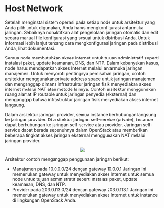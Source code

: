 # Host Network
Setelah menginstal sistem operasi pada setiap node untuk arsitektur yang Anda pilih untuk digunakan, Anda harus mengkonfigurasi antarmuka jaringan. Sebaiknya nonaktifkan alat pengelolaan jaringan otomatis dan edit secara manual file konfigurasi yang sesuai untuk distribusi Anda. Untuk informasi lebih lanjut tentang cara mengkonfigurasi jaringan pada distribusi Anda, lihat dokumentasi.

Semua node membutuhkan akses internet untuk tujuan administratif seperti instalasi paket, update keamanan, DNS, dan NTP. Dalam kebanyakan kasus, node harus mendapatkan akses Internet melalui antarmuka jaringan manajemen. Untuk menyoroti pentingnya pemisahan jaringan, contoh arsitektur menggunakan private address space untuk jaringan manajemen dan menganggap dimana infrastruktur jaringan fisik menyediakan akses internet melalui NAT atau metode lainnya. Contoh arsitektur menggunakan ruang alamat IP routable untuk jaringan penyedia (eksternal) dan menganggap bahwa infrastruktur jaringan fisik menyediakan akses internet langsung.

Dalam arsitektur jaringan provider, semua instance berhubungan langsung ke jaringan provider. Di arsitektur jaringan self-service (private), instance dapat berhubungan ke jaringan self-service atau provider. Jaringan self-service dapat berada sepenuhnya dalam OpenStack atau memberikan beberapa tingkat akses jaringan eksternal menggunakan NAT melalui jaringan provider.

<p align="center"><img src="https://drive.google.com/uc?export=view&id=1kUSK8fXmmwZ3ncQSRHv8L7J-wthfkWAQ"></p>

Arsitektur contoh menganggap penggunaan jaringan berikut:

<ul>
<li>Manajemen pada 10.0.0.0/24 dengan gateway 10.0.0.1
Jaringan ini memerlukan gateway untuk menyediakan akses Internet untuk semua node untuk tujuan administratif seperti instalasi paket, update keamanan, DNS, dan NTP.</li>

<li>Provider pada 203.0.113.0/24 dengan gateway 203.0.113.1
Jaringan ini memerlukan gateway untuk menyediakan akses Internet untuk instance di lingkungan OpenStack Anda.</li>
</ul>

